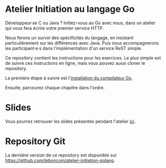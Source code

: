 # Atelier Initiation au langage Go

Développeur·se C ou Java ? Initiez-vous au Go avec nous, dans un atelier qui vous fera écrire votre premier service HTTP.

Nous ferons un survol des spécificités du langage, en insistant particulièrement sur les différences avec Java. Puis nous accompagnerons les participant·e·s dans l'implémentation d'un service ReST simple.

Ce repository contient les instructions pour les exercices. Le plus simple est de suivre ces instructions en ligne, mais vous pouvez aussi cloner le repository.

La première étape à suivre est l'[installation du compilateur Go](0_installation).

Ensuite, parcourez chaque chapitre dans l'ordre.

# Slides

Vous pourrez retrouver les slides présentés pendant l'atelier [ici](https://docs.google.com/presentation/d/1stST9AzzvQzZF2F2xrDz-GEIEEwWlqSrgBBLCvLOgks/edit?usp=sharing).

# Repository Git

La dernière version de ce repository est disponible sur https://github.com/leboncoin/atelier-initiation-golang.